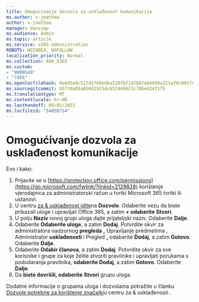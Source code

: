 ```yaml
---
title: Omogućivanje dozvola za usklađenost komunikacije
ms.author: v-jmathew
author: v-jmathew
manager: dansimp
ms.audience: Admin
ms.topic: article
ms.service: o365-administration
ROBOTS: NOINDEX, NOFOLLOW
localization_priority: Normal
ms.collection: Adm_O365
ms.custom:
- "9000549"
- "7456"
ms.openlocfilehash: 9a845e9c51741f69edba328fbf147847d44690a211af0c091fe29733414f771b
ms.sourcegitcommit: b5f7da89a650d2915dc652449623c78be6247175
ms.translationtype: MT
ms.contentlocale: hr-HR
ms.lasthandoff: 08/05/2021
ms.locfileid: "54058714"
---
```

# <a name="enable-permissions-for-communication-compliance"></a>Omogućivanje dozvola za usklađenost komunikacije

Evo i kako:

1. Prijavite se u [https://protection.office.com/permissions](https://go.microsoft.com/fwlink/?linkid=2129828) korištenje vjerodajnica za administratorski račun u tvrtki Microsoft 365 tvrtki ili ustanovi.
2. U centru [za & usklađenost idite](https://go.microsoft.com/fwlink/?linkid=2101341)na **Dozvole**. Odaberite vezu da biste prikazali uloge i upravljali Office 365, a zatim **\+ odaberite Stvori**.
3. U polju **Naziv** novoj grupi uloga dajte prijateljski naziv. Odaberite **Dalje**.
4. Odaberite **Odaberite uloge**, a zatim **Dodaj**. Potvrdite okvir za administratora nadzornog **pregleda** **,** Upravljanje predmetima , Administrator **usklađenosti** i Pregled **,** odaberite **Dodaj**, a zatim **Gotovo**. Odaberite **Dalje**.
5. Odaberite **Odabir članova**, a zatim **Dodaj**. Potvrdite okvir za sve korisnike i grupe za koje želite stvoriti pravilnike i upravljati porukama s podudaranja pravilnika, **odaberite Dodaj**, a zatim **Gotovo**. Odaberite **Dalje**.
6. Da **biste dovršili, odaberite Stvori** grupu uloga.

Dodatne informacije o grupama uloga i dozvolama potražite u članku [Dozvole potrebne za korištenje značajki](https://go.microsoft.com/fwlink/?linkid=2114184)u centru za & usklađenosti .

